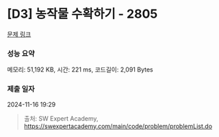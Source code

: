 # [D3] 농작물 수확하기 - 2805 

[문제 링크](https://swexpertacademy.com/main/code/problem/problemDetail.do?contestProbId=AV7GLXqKAWYDFAXB) 

### 성능 요약

메모리: 51,192 KB, 시간: 221 ms, 코드길이: 2,091 Bytes

### 제출 일자

2024-11-16 19:29



> 출처: SW Expert Academy, https://swexpertacademy.com/main/code/problem/problemList.do